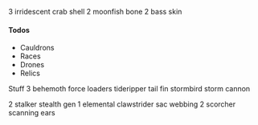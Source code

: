 

3 irridescent crab shell
2 moonfish bone
2 bass skin
#### Todos
- Cauldrons
- Races
- Drones
- Relics

Stuff
3 behemoth force loaders
tideripper tail fin
stormbird storm cannon

2 stalker stealth gen
1 elemental clawstrider sac webbing
2 scorcher scanning ears
